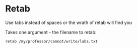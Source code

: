 # Retab

Use tabs instead of spaces or the wrath of retab will find you

Takes one argument - the filename to retab:

    retab /my/professor/cannot/write/labs.txt